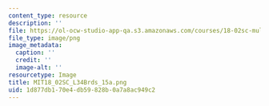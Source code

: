 ```yaml
---
content_type: resource
description: ''
file: https://ol-ocw-studio-app-qa.s3.amazonaws.com/courses/18-02sc-multivariable-calculus-fall-2010/1d877db170e4db59828b0a7a8ac949c2_MIT18_02SC_L34Brds_15a.png
file_type: image/png
image_metadata:
  caption: ''
  credit: ''
  image-alt: ''
resourcetype: Image
title: MIT18_02SC_L34Brds_15a.png
uid: 1d877db1-70e4-db59-828b-0a7a8ac949c2
---
```

